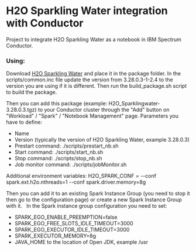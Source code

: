 # H2O Sparkling Water integration with Conductor

Project to integrate H2O Sparkling Water as a notebook in IBM Spectrum Conductor.

### Using:
Download [H2O Sparkling Water](https://s3.amazonaws.com/h2o-release/sparkling-water/spark-2.4/3.28.0.3-1-2.4/sparkling-water-3.28.0.3-1-2.4.zip) and place it in the package folder. In the scripts/common.inc file update the version from 3.28.0.3-1-2.4 to the version you are using if it is different. Then run the build_package.sh script to build the package.

Then you can add this package (example: H2O_Sparklingwater-3.28.0.3.tgz) to your Conductor cluster through the "Add" button on "Workload" / "Spark" / "Notebook Management" page.
Parameters you have to define:
- Name
- Version (typically the version of H2O Sparkling Water, example 3.28.0.3)
- Prestart command: ./scripts/prestart_nb.sh
- Start command: ./scripts/start_nb.sh
- Stop command: ./scripts/stop_nb.sh
- Job monitor command: ./scripts/jobMonitor.sh

Additional environment variables: H2O_SPARK_CONF = --conf spark.ext.h2o.nthreads=1 --conf spark.driver.memory=8g

Then you can add it to an existing Spark Instance Group (you need to stop it then go to the configuration page) or create a new Spark Instance Group with it.
 
In the Spark instance group configuration you need to set:
- SPARK_EGO_ENABLE_PREEMPTION=false
- SPARK_EGO_FREE_SLOTS_IDLE_TIMEOUT=3000
- SPARK_EGO_EXECUTOR_IDLE_TIMEOUT=3000
- SPARK_EXECUTOR_MEMORY=8g
- JAVA_HOME to the location of Open JDK, example /usr

